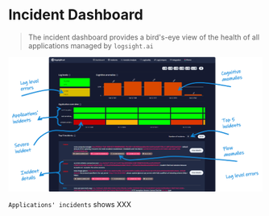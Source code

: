 # Incident Dashboard

> The incident dashboard provides a bird's-eye view of the health of all applications managed by `logsight.ai`


![Logs](./dashboard.png ':size=1200')

`Applications' incidents` shows XXX